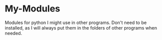 # My-Modules
Modules for python I might use in other programs. Don't need to be installed, as I will always put them in the folders of other programs when needed.
